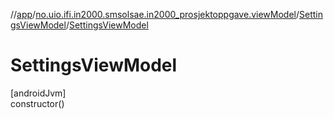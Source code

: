 //[app](../../../index.md)/[no.uio.ifi.in2000.smsolsae.in2000_prosjektoppgave.viewModel](../index.md)/[SettingsViewModel](index.md)/[SettingsViewModel](-settings-view-model.md)

# SettingsViewModel

[androidJvm]\
constructor()
